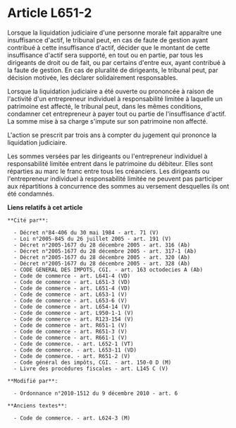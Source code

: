 # Article L651-2

Lorsque la liquidation judiciaire d'une personne morale fait apparaître une insuffisance d'actif, le tribunal peut, en cas de
faute de gestion ayant contribué à cette insuffisance d'actif, décider que le montant de cette insuffisance d'actif sera
supporté, en tout ou en partie, par tous les dirigeants de droit ou de fait, ou par certains d'entre eux, ayant contribué à
la faute de gestion. En cas de pluralité de dirigeants, le tribunal peut, par décision motivée, les déclarer solidairement
responsables. 

Lorsque la liquidation judiciaire a été ouverte ou prononcée à raison de l'activité d'un entrepreneur individuel à
responsabilité limitée à laquelle un patrimoine est affecté, le tribunal peut, dans les mêmes conditions, condamner cet
entrepreneur à payer tout ou partie de l'insuffisance d'actif. La somme mise à sa charge s'impute sur son patrimoine non
affecté.

L'action se prescrit par trois ans à compter du jugement qui prononce la liquidation judiciaire. 

Les sommes versées par les dirigeants ou l'entrepreneur individuel à responsabilité limitée entrent dans le patrimoine du
débiteur. Elles sont réparties au marc le franc entre tous les créanciers. Les dirigeants ou l'entrepreneur individuel à
responsabilité limitée ne peuvent pas participer aux répartitions à concurrence des sommes au versement desquelles ils ont
été condamnés.

**Liens relatifs à cet article**

	**Cité par**:

	  - Décret n°84-406 du 30 mai 1984 - art. 71 (V)
	  - Loi n°2005-845 du 26 juillet 2005 - art. 191 (V)
	  - Décret n°2005-1677 du 28 décembre 2005 - art. 316 (Ab)
	  - Décret n°2005-1677 du 28 décembre 2005 - art. 317-1 (Ab)
	  - Décret n°2005-1677 du 28 décembre 2005 - art. 320 (Ab)
	  - Décret n°2005-1677 du 28 décembre 2005 - art. 328 (Ab)
	  - CODE GENERAL DES IMPOTS, CGI. - art. 163 octodecies A (Ab)
	  - Code de commerce - art. L641-4 (VD)
	  - Code de commerce - art. L651-3 (VD)
	  - Code de commerce - art. L651-4 (VD)
	  - Code de commerce - art. L653-1 (V)
	  - Code de commerce - art. L653-6 (V)
	  - Code de commerce - art. L654-14 (V)
	  - Code de commerce - art. L950-1-1 (V)
	  - Code de commerce - art. R123-154 (V)
	  - Code de commerce - art. R651-1 (V)
	  - Code de commerce - art. R651-3 (V)
	  - Code de commerce - art. R661-1 (V)
	  - Code de commerce. - art. L652-1 (VT)
	  - Code de commerce. - art. L653-11 (VD)
	  - Code de commerce. - art. R651-2 (V)
	  - Code général des impôts, CGI. - art. 150-0 D (M)
	  - Livre des procédures fiscales - art. L145 C (V)

	**Modifié par**:

	  - Ordonnance n°2010-1512 du 9 décembre 2010 - art. 6

	**Anciens textes**:

	  - Code de commerce. - art. L624-3 (M)
